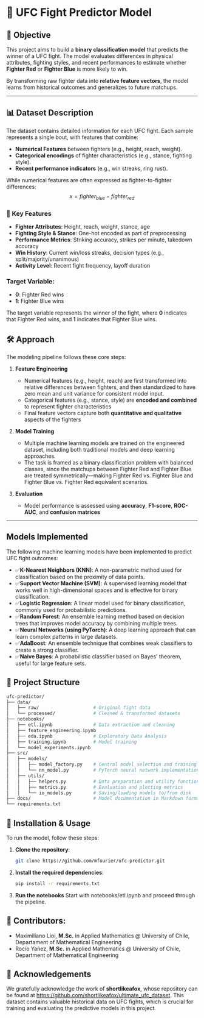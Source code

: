# 🥋 UFC Fight Predictor Model

## 🎯 Objective

This project aims to build a **binary classification model** that predicts the winner of a UFC fight. The model evaluates differences in physical attributes, fighting styles, and recent performances to estimate whether **Fighter Red** or **Fighter Blue** is more likely to win.

By transforming raw fighter data into **relative feature vectors**, the model learns from historical outcomes and generalizes to future matchups.

---

## 📊 Dataset Description

The dataset contains detailed information for each UFC fight. Each sample represents a single bout, with features that combine:

- **Numerical Features** between fighters (e.g., height, reach, weight).
- **Categorical encodings** of fighter characteristics (e.g., stance, fighting style).
- **Recent performance indicators** (e.g., win streaks, ring rust).

While numerical features are often expressed as fighter-to-fighter differences:
$$x = fighter_{blue} - fighter_{red}$$

### 🧠 Key Features

- **Fighter Attributes**: Height, reach, weight, stance, age  
- **Fighting Style & Stance**: One-hot encoded as part of preprocessing  
- **Performance Metrics**: Striking accuracy, strikes per minute, takedown accuracy  
- **Win History**: Current win/loss streaks, decision types (e.g., split/majority/unanimous)  
- **Activity Level**: Recent fight frequency, layoff duration

### Target Variable:
- **0**: Fighter Red wins
- **1**: Fighter Blue wins

The target variable represents the winner of the fight, where **0** indicates that Fighter Red wins, and **1** indicates that Fighter Blue wins.

## 🛠️ Approach

The modeling pipeline follows these core steps:

1. **Feature Engineering**  
   - Numerical features (e.g., height, reach) are first transformed into relative differences between fighters, and then standardized to have zero mean and unit variance for consistent model input.
   - Categorical features (e.g., stance, style) are **encoded and combined** to represent fighter characteristics  
   - Final feature vectors capture both **quantitative and qualitative** aspects of the fighters

2. **Model Training**  
   - Multiple machine learning models are trained on the engineered dataset, including both traditional models and deep learning approaches.
   - The task is framed as a binary classification problem with balanced classes, since the matchups between Fighter Red and Fighter Blue are treated symmetrically—making Fighter Red vs. Fighter Blue and Fighter Blue vs. Fighter Red equivalent scenarios.

3. **Evaluation**  
   - Model performance is assessed using **accuracy**, **F1-score**, **ROC-AUC**, and **confusion matrices**

---

## Models Implemented
The following machine learning models have been implemented to predict UFC fight outcomes:

- ✅**K-Nearest Neighbors (KNN)**: A non-parametric method used for classification based on the proximity of data points.
- ✅**Support Vector Machine (SVM)**: A supervised learning model that works well in high-dimensional spaces and is effective for binary classification.
- ✅**Logistic Regression**: A linear model used for binary classification, commonly used for probabilistic predictions.
- ✅**Random Forest**: An ensemble learning method based on decision trees that improves model accuracy by combining multiple trees.
- ✅**Neural Networks (using PyTorch)**: A deep learning approach that can learn complex patterns in large datasets.
- ✅**AdaBoost**: An ensemble technique that combines weak classifiers to create a strong classifier.
- ✅**Naive Bayes**: A probabilistic classifier based on Bayes' theorem, useful for large feature sets.

## 🧪 Project Structure
```bash
ufc-predictor/
├── data/
│   ├── raw/                    # Original fight data
│   └── processed/              # Cleaned & transformed datasets
├── notebooks/
│   ├── etl.ipynb               # Data extraction and cleaning
│   ├── feature_engineering.ipynb
│   ├── eda.ipynb               # Exploratory Data Analysis
│   ├── training.ipynb          # Model training
│   └── model_experiments.ipynb
├── src/
│   ├── models/
│   │   ├── model_factory.py    # Central model selection and training
│   │   └── nn_model.py         # PyTorch neural network implementation
│   ├── utils/
│   │   ├── helpers.py          # Data preparation and utility functions
│   │   ├── metrics.py          # Evaluation and plotting metrics
│   │   └── io_models.py        # Saving/loading models to/from disk
├── docs/                       # Model documentation in Markdown format
└── requirements.txt
```

## 🚀 Installation & Usage
To run the model, follow these steps:

1. **Clone the repository**:  
   ```bash
   git clone https://github.com/mfourier/ufc-predictor.git

2. **Install the required dependencies**:  
   ```bash
   pip install -r requirements.txt

3. **Run the notebooks**
Start with notebooks/etl.ipynb and proceed through the pipeline.

## 👥 Contributors:
* Maximiliano Lioi, **M.Sc.** in Applied Mathematics @ University of Chile, Departament of Mathematical Engineering  
* Rocío Yañez, **M.Sc.** in Applied Mathematics @ University of Chile, Department of Mathematical Engineering

## 🙏 Acknowledgements
We gratefully acknowledge the work of **shortlikeafox**, whose repository can be found at https://github.com/shortlikeafox/ultimate_ufc_dataset. This dataset contains valuable historical data on UFC fights, which is crucial for training and evaluating the predictive models in this project.


